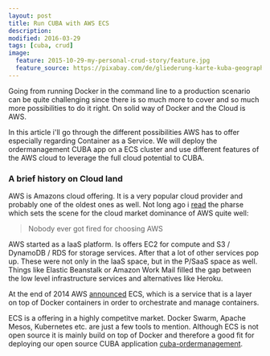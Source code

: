 ```yaml
---
layout: post
title: Run CUBA with AWS ECS
description:
modified: 2016-03-29
tags: [cuba, crud]
image:
  feature: 2015-10-29-my-personal-crud-story/feature.jpg
  feature_source: https://pixabay.com/de/gliederung-karte-kuba-geographie-322490/
---
```


Going from running Docker in the command line to a production scenario can be quite challenging since there is so much more to cover and so much more possibilities to do it right. On solid way of Docker and the Cloud is AWS.

In this article i'll go through the different possibilities AWS has to offer especially regarding Container as a Service. We will deploy the ordermanagement CUBA app on a ECS cluster and use different features of the AWS cloud to leverage the full cloud potential to CUBA.

<!-- more -->

### A brief history on Cloud land

AWS is Amazons cloud offering. It is a very popular cloud provider and probably one of the oldest ones as well. Not long ago i [read](https://twitter.com/peakscale/status/674278519732486144) the pharse which sets the scene for the cloud market dominance of AWS quite well:

> Nobody ever got fired for choosing AWS

AWS started as a IaaS platform. Is offers EC2 for compute and S3 / DynamoDB / RDS for storage services. After that a lot of other services pop up. These were not only in the IaaS space, but in the P/SaaS space as well. Things like Elastic Beanstalk or Amazon Work Mail filled the gap between the low level infrastructure services and alternatives like Heroku.

At the end of 2014 AWS [announced](https://aws.amazon.com/de/blogs/aws/category/ec2-container-service/) ECS, which is a service that is a layer on top of Docker containers in order to orchestrate and manage containers.

ECS is a offering in a highly competitve market. Docker Swarm, Apache Mesos, Kubernetes etc. are just a few tools to mention. Although ECS is not open source it is mainly build on top of Docker and therefore a good fit for deploying our open source CUBA application [cuba-ordermanagement](https://github.com/mariodavid/cuba-ordermanagement).
